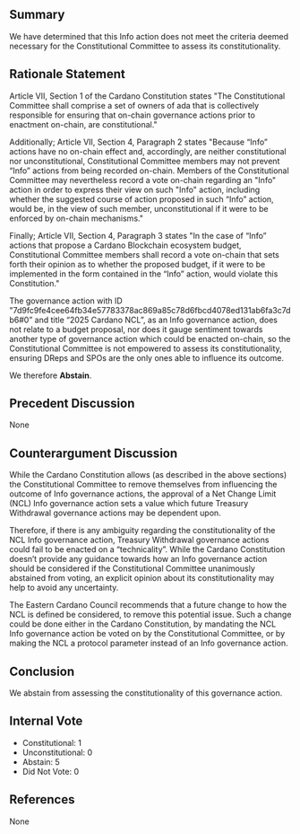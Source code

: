 ## Summary
We have determined that this Info action does not meet the criteria deemed necessary for the Constitutional Committee to assess its constitutionality.

## Rationale Statement
Article VII, Section 1 of the Cardano Constitution states "The Constitutional Committee shall comprise a set of owners of ada that is collectively responsible for ensuring that on-chain governance actions prior to enactment on-chain, are constitutional."

Additionally; Article VII, Section 4, Paragraph 2 states "Because “Info” actions have no on-chain effect and, accordingly, are neither constitutional nor unconstitutional, Constitutional Committee members may not prevent “Info” actions from being recorded on-chain. Members of the Constitutional Committee may nevertheless record a vote on-chain regarding an "Info" action in order to express their view on such "Info" action, including whether the suggested course of action proposed in such “Info” action, would be, in the view of such member, unconstitutional if it were to be enforced by on-chain mechanisms."

Finally; Article VII, Section 4, Paragraph 3 states "In the case of “Info” actions that propose a Cardano Blockchain ecosystem budget, Constitutional Committee members shall record a vote on-chain that sets forth their opinion as to whether the proposed budget, if it were to be implemented in the form contained in the “Info” action, would violate this Constitution."

The governance action with ID "7d9fc9fe4cee64fb34e57783378ac869a85c78d6fbcd4078ed131ab6fa3c7db6#0” and title “2025 Cardano NCL”, as an Info governance action, does not relate to a budget proposal, nor does it gauge sentiment towards another type of governance action which could be enacted on-chain, so the Constitutional Committee is not empowered to assess its constitutionality, ensuring DReps and SPOs are the only ones able to influence its outcome.

We therefore **Abstain**.

## Precedent Discussion
None

## Counterargument Discussion
While the Cardano Constitution allows (as described in the above sections) the Constitutional Committee to remove themselves from influencing the outcome of Info governance actions, the approval of a Net Change Limit (NCL) Info governance action sets a value which future Treasury Withdrawal governance actions may be dependent upon.

Therefore, if there is any ambiguity regarding the constitutionality of the NCL Info governance action, Treasury Withdrawal governance actions could fail to be enacted on a “technicality”.  While the Cardano Constitution doesn’t provide any guidance towards how an Info governance action should be considered if the Constitutional Committee unanimously abstained from voting, an explicit opinion about its constitutionality may help to avoid any uncertainty.

The Eastern Cardano Council recommends that a future change to how the NCL is defined be considered, to remove this potential issue.  Such a change could be done either in the Cardano Constitution, by mandating the NCL Info governance action be voted on by the Constitutional Committee, or by making the NCL a protocol parameter instead of an Info governance action.

## Conclusion
We abstain from assessing the constitutionality of this governance action.

## Internal Vote
- Constitutional: 1
- Unconstitutional: 0
- Abstain: 5
- Did Not Vote: 0

## References
None